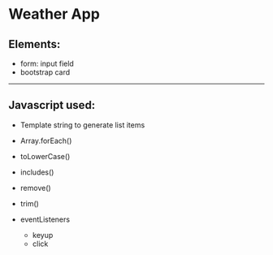 # Weather App

## Elements:
- form: input field
- bootstrap card

----

## Javascript used: 
- Template string to generate list items
- Array.forEach()
- toLowerCase()
- includes()
- remove()
- trim()

- eventListeners 
    - keyup 
    - click
